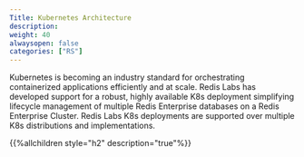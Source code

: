 ```yaml
---
Title: Kubernetes Architecture
description:
weight: 40
alwaysopen: false
categories: ["RS"]
---
```

Kubernetes is becoming an industry standard for orchestrating containerized applications efficiently and at scale. Redis Labs has developed support for a robust, highly available K8s deployment simplifying lifecycle management of multiple Redis Enterprise databases on a Redis Enterprise Cluster. Redis Labs K8s deployments are supported over multiple K8s distributions and implementations.

{{%allchildren style="h2" description="true"%}}
